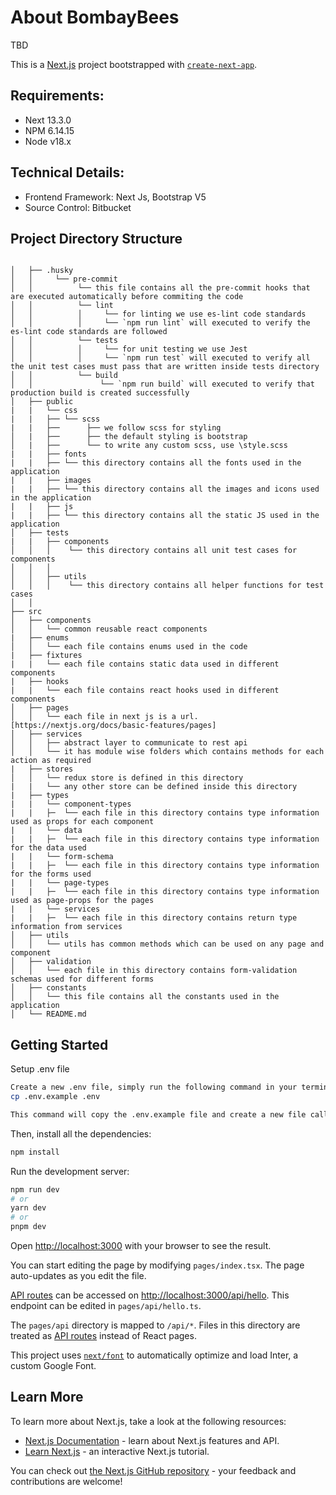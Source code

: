 # About BombayBees

TBD

This is a [Next.js](https://nextjs.org/) project bootstrapped
with [`create-next-app`](https://github.com/vercel/next.js/tree/canary/packages/create-next-app).

## Requirements:

-   Next 13.3.0
-   NPM 6.14.15
-   Node v18.x

## Technical Details:

-   Frontend Framework: Next Js, Bootstrap V5
-   Source Control: Bitbucket

## Project Directory Structure

```

│   ├── .husky
│   │     └── pre-commit
│   │          └── this file contains all the pre-commit hooks that are executed automatically before commiting the code
│   │          └── lint
│   │          │     └── for linting we use es-lint code standards
│   │          │     └── `npm run lint` will executed to verify the es-lint code standards are followed
│   │          └── tests
│   │          │     └── for unit testing we use Jest
│   │          │     └── `npm run test` will executed to verify all the unit test cases must pass that are written inside tests directory
│   │          └── build
│   │               └── `npm run build` will executed to verify that production build is created successfully
│   ├── public
|   |   └── css
|   |   ├── └── scss
|   |   ├──      ├── we follow scss for styling
│   |   ├──      ├── the default styling is bootstrap
│   |   ├──      └── to write any custom scss, use \style.scss
|   |   ├── fonts
|   |   ├── └── this directory contains all the fonts used in the application
|   |   ├── images
|   |   ├── └── this directory contains all the images and icons used in the application
|   |   ├── js
|   |   ├── └── this directory contains all the static JS used in the application
│   ├── tests
|   |   ├── components
│   │   │    └── this directory contains all unit test cases for components
│   │   │
│   │   ├── utils
│   │   │    └── this directory contains all helper functions for test cases
│   │ 
├── src
│   ├── components
│   │   └── common reusable react components
|   ├── enums
│   │   └── each file contains enums used in the code
|   ├── fixtures
|   |   └── each file contains static data used in different components
|   ├── hooks
|   |   └── each file contains react hooks used in different components
│   ├── pages
│   │   └── each file in next js is a url. [https://nextjs.org/docs/basic-features/pages]
│   ├── services
│   │   ├── abstract layer to communicate to rest api
│   │   └── it has module wise folders which contains methods for each action as required
|   ├── stores
│   │   └── redux store is defined in this directory
|   |   └── any other store can be defined inside this directory
|   ├── types
|   |   └── component-types
|   |   ├─  └── each file in this directory contains type information used as props for each component
|   |   └── data
|   |   ├─  └── each file in this directory contains type information for the data used
|   |   └── form-schema
|   |   ├─  └── each file in this directory contains type information for the forms used
|   |   └── page-types
|   |   ├─  └── each file in this directory contains type information used as page-props for the pages
|   |   └── services
|   |   ├─  └── each file in this directory contains return type information from services
│   ├── utils
│   │   └── utils has common methods which can be used on any page and component
│   ├── validation
│   │   └── each file in this directory contains form-validation schemas used for different forms
│   ├── constants
│   │   └── this file contains all the constants used in the application
│   └── README.md
```

## Getting Started

Setup .env file

```bash
Create a new .env file, simply run the following command in your terminal:
cp .env.example .env

This command will copy the .env.example file and create a new file called .env. You can then edit the new .env file to include the necessary values for your application.
```

Then, install all the dependencies:

```bash
npm install
```

Run the development server:

```bash
npm run dev
# or
yarn dev
# or
pnpm dev
```

Open [http://localhost:3000](http://localhost:3000) with your browser to see the result.

You can start editing the page by modifying `pages/index.tsx`. The page auto-updates as you edit the file.

[API routes](https://nextjs.org/docs/api-routes/introduction) can be accessed on [http://localhost:3000/api/hello](http://localhost:3000/api/hello). This endpoint can be edited in `pages/api/hello.ts`.

The `pages/api` directory is mapped to `/api/*`. Files in this directory are treated as [API routes](https://nextjs.org/docs/api-routes/introduction) instead of React pages.

This project uses [`next/font`](https://nextjs.org/docs/basic-features/font-optimization) to automatically optimize and load Inter, a custom Google Font.

## Learn More

To learn more about Next.js, take a look at the following resources:

- [Next.js Documentation](https://nextjs.org/docs) - learn about Next.js features and API.
- [Learn Next.js](https://nextjs.org/learn) - an interactive Next.js tutorial.

You can check out [the Next.js GitHub repository](https://github.com/vercel/next.js/) - your feedback and contributions are welcome!